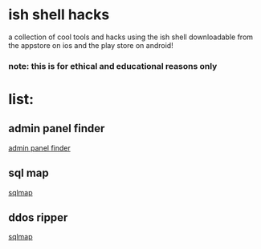 # ish shell hacks
a collection of cool tools and hacks using the ish shell downloadable from the appstore on ios and the play store on android! 
### note: this is for ethical and educational reasons only
# list:
## admin panel finder
[admin panel finder](Hacks/Readme.md)
## sql map
[sqlmap](Hacks/Sqlmap.md)
## ddos ripper
[sqlmap](Hacks/Sqlmap.md)
